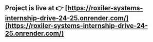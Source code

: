 ## Project is live at 👉 [https://roxiler-systems-internship-drive-24-25.onrender.com/](https://roxiler-systems-internship-drive-24-25.onrender.com/) 
